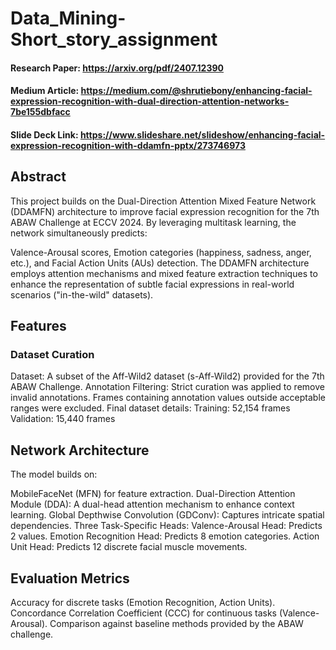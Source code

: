 # Data_Mining-Short_story_assignment
#### Research Paper: https://arxiv.org/pdf/2407.12390
#### Medium Article: https://medium.com/@shrutiebony/enhancing-facial-expression-recognition-with-dual-direction-attention-networks-7be155dbfacc
#### Slide Deck Link: https://www.slideshare.net/slideshow/enhancing-facial-expression-recognition-with-ddamfn-pptx/273746973

## Abstract
This project builds on the Dual-Direction Attention Mixed Feature Network (DDAMFN) architecture to improve facial expression recognition for the 7th ABAW Challenge at ECCV 2024. By leveraging multitask learning, the network simultaneously predicts:

Valence-Arousal scores,
Emotion categories (happiness, sadness, anger, etc.), and
Facial Action Units (AUs) detection.
The DDAMFN architecture employs attention mechanisms and mixed feature extraction techniques to enhance the representation of subtle facial expressions in real-world scenarios ("in-the-wild" datasets).




## Features
### Dataset Curation
Dataset: A subset of the Aff-Wild2 dataset (s-Aff-Wild2) provided for the 7th ABAW Challenge.
Annotation Filtering: Strict curation was applied to remove invalid annotations. Frames containing annotation values outside acceptable ranges were excluded.
Final dataset details:
Training: 52,154 frames
Validation: 15,440 frames

## Network Architecture
The model builds on:

MobileFaceNet (MFN) for feature extraction.
Dual-Direction Attention Module (DDA): A dual-head attention mechanism to enhance context learning.
Global Depthwise Convolution (GDConv): Captures intricate spatial dependencies.
Three Task-Specific Heads:
Valence-Arousal Head: Predicts 2 values.
Emotion Recognition Head: Predicts 8 emotion categories.
Action Unit Head: Predicts 12 discrete facial muscle movements.

## Evaluation Metrics
Accuracy for discrete tasks (Emotion Recognition, Action Units).
Concordance Correlation Coefficient (CCC) for continuous tasks (Valence-Arousal).
Comparison against baseline methods provided by the ABAW challenge.

